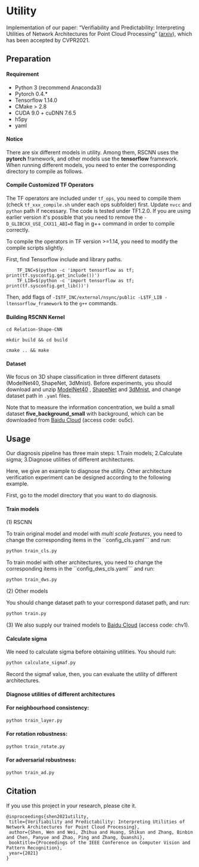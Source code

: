Utility
===

Implementation of our paper: “Verifiability and Predictability: Interpreting Utilities of Network Architectures for Point Cloud Processing” ([arxiv](https://arxiv.org/abs/1911.09053v3)), which has been accepted by CVPR2021.

## Preparation

#### Requirement

- Python 3 (recommend Anaconda3)
- Pytorch 0.4.\*
- Tensorflow 1.14.0
- CMake > 2.8
- CUDA 9.0 + cuDNN 7.6.5
- h5py
- yaml

#### Notice
There are six different models in utility. Among them, RSCNN uses the **pytorch** framework, and other models use the **tensorflow** framework. 
When running different models, you need to enter the corresponding directory to compile as follows.

#### Compile Customized TF Operators

The TF operators are included under `tf_ops`, you need to compile them (check `tf_xxx_compile.sh` under each ops subfolder) first. Update `nvcc` and `python` path if necessary. The code is tested under TF1.2.0. If you are using earlier version it's possible that you need to remove the `-D_GLIBCXX_USE_CXX11_ABI=0` flag in g++ command in order to compile correctly.

To compile the operators in TF version >=1.14, you need to modify the compile scripts slightly.

First, find Tensorflow include and library paths.

```
    TF_INC=$(python -c 'import tensorflow as tf; print(tf.sysconfig.get_include())')
    TF_LIB=$(python -c 'import tensorflow as tf; print(tf.sysconfig.get_lib())')
```

Then, add flags of `-I$TF_INC/external/nsync/public -L$TF_LIB -ltensorflow_framework` to the `g++` commands.

#### Building RSCNN Kernel

    cd Relation-Shape-CNN
    
    mkdir build && cd build
    
    cmake .. && make

#### Dataset

We focus on 3D shape classification in three different datasets (ModelNet40, ShapeNet, 3dMnist). 
Before experiments, you should download and unzip [ModelNet40](https://shapenet.cs.stanford.edu/media/modelnet40_ply_hdf5_2048.zip) 
, [ShapeNet](https://shapenet.cs.stanford.edu/) and [3dMnist](https://www.kaggle.com/daavoo/3d-mnist), and change dataset path in ```.yaml``` files.

Note that to measure the information concentration, we build a small dataset **five_background_small** with background,
which can be downloaded from [Baidu Cloud](https://pan.baidu.com/s/1kuVCWMrZk94wInehUyYhVw) (access code: ou5c).


## Usage

Our diagnosis pipeline has three main steps: 1.Train models; 2.Calculate sigma; 3.Diagnose utilities of different architectures.

Here, we give an example to diagnose the utility. Other architecture verification experiment can be designed according to the following example.

First, go to the model directory that you want to do diagnosis.

#### Train models

(1) RSCNN

To train original model and model with *multi scale features*, you need to change the
corresponding items in the ``config_cls.yaml``` and run:
```python
python train_cls.py 
```
To train model with other architectures, you need to change the corresponding items 
in the ``config_dws_cls.yaml``` and run:
```python
python train_dws.py 
```
(2) Other models

You should change dataset path to your correspond dataset path, and run:
```python
python train.py 
```

(3)
We also supply our trained models to [Baidu Cloud](https://pan.baidu.com/s/1MNtCbaOtptsRcG8LfPllgA) (access code: chv1).

#### Calculate sigma

We need to calculate sigma before obtaining utilities. You should run:

``` python
python calculate_sigmaf.py
```

Record the sigmaf value, then, you can evaluate the utility of different architectures.

#### Diagnose utilities of different architectures

#### For neighbourhood consistency:


``` python
python train_layer.py
```



#### For rotation robustness:


``` python
python train_rotate.py
```


#### For adversarial robustness:


``` python
python train_ad.py
```

## Citation

If you use this project in your research, please cite it.

```
@inproceedings{shen2021utility,
 title={Verifiability and Predictability: Interpreting Utilities of Network Architectures for Point Cloud Processing},
 author={Shen, Wen and Wei, Zhihua and Huang, Shikun and Zhang, Binbin and Chen, Panyue and Zhao, Ping and Zhang, Quanshi},
 booktitle={Proceedings of the IEEE Conference on Computer Vision and Pattern Recognition},
 year={2021}
}
```
